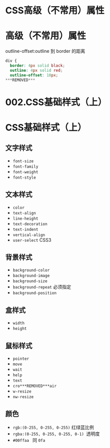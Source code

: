 # CSS高级（不常用）属性

# 高级（不常用）属性

outline-offset:outline 到 border 的距离

```css
div { 
  border: 4px solid black;
  outline: 4px solid red;
  outline-offset: 10px;
***REMOVED***
```

# 002.CSS基础样式（上）

# CSS基础样式（上）

## 文字样式

- ```font-size```
- ```font-family```
- ```font-weight```
- ```font-style```

## 文本样式

- ```color```
- ```text-align```
- ```line-height```
- ```text-decoration```
- ```text-indent```
- ```vertical-align```
- ```user-select``` CSS3

## 背景样式

- ```background-color```
- ```background-image```
- ```background-size```
- ```background-repeat``` 必须指定
- ```background-position```

## 盒样式

- ```width```
- ```height```

## 鼠标样式

- ```pointer```
- ```move```
- ```wait```
- ```help```
- ```text```
- ```cro***REMOVED***air```
- ```w-resize```
- ```nw-resize```

## 颜色

- ```rgb:(0-255, 0-255, 0-255)``` 红绿蓝比例
- ```rgba:(0-255, 0-255, 0-255, 0-1) ```透明度
-  ```#00ffaa ``` 同 ```0fa```